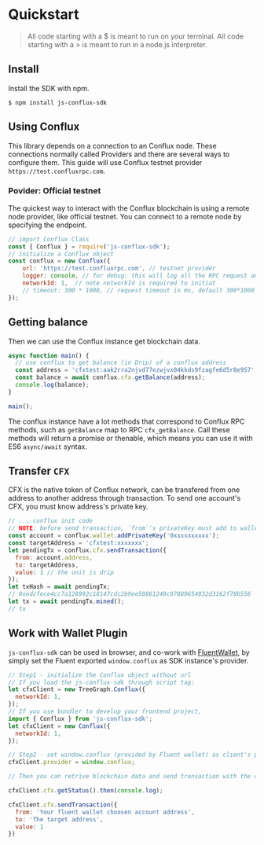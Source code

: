 # Quickstart

> All code starting with a $ is meant to run on your terminal. All code starting with a &gt; is meant to run in a node.js interpreter.

## Install

Install the SDK with npm.

```text
$ npm install js-conflux-sdk
```

## Using Conflux

This library depends on a connection to an Conflux node. These connections normally called Providers and there are several ways to configure them. This guide will use Conflux testnet provider `https://test.confluxrpc.com`.

### Povider: Official testnet

The quickest way to interact with the Conflux blockchain is using a remote node provider, like official testnet. You can connect to a remote node by specifying the endpoint.

```javascript
// import Conflux Class
const { Conflux } = require('js-conflux-sdk');
// initialize a Conflux object
const conflux = new Conflux({
    url: 'https://test.confluxrpc.com', // testnet provider
    logger: console, // for debug: this will log all the RPC request and response to console
    networkId: 1,  // note networkId is required to initiat
    // timeout: 300 * 1000, // request timeout in ms, default 300*1000 ms === 5 minute
});
```

## Getting balance

Then we can use the Conflux instance get blockchain data.

```javascript
async function main() {
  // use conflux to get balance (in Drip) of a conflux address
  const address = 'cfxtest:aak2rra2njvd77ezwjvx04kkds9fzagfe6d5r8e957';
  const balance = await conflux.cfx.getBalance(address);
  console.log(balance);
}

main();
```

The conflux instance have a lot methods that correspond to Conflux RPC methods, such as `getBalance` map to RPC `cfx_getBalance`. Call these methods will return a promise or thenable, which means you can use it with ES6 `async/await` syntax.

## Transfer `CFX`

CFX is the native token of Conflux network, can be transfered from one address to another address through transaction.
To send one account's CFX, you must know address's private key.

```js
// ... conflux init code
// NOTE: before send transaction, `from`'s privateKey must add to wallet first.
const account = conflux.wallet.addPrivateKey('0xxxxxxxxxx');
const targetAddress = 'cfxtest:xxxxxxx';
let pendingTx = conflux.cfx.sendTransaction({
  from: account.address,
  to: targetAddress,
  value: 1 // the unit is drip
});
let txHash = await pendingTx;
// 0xedcfece4cc7a128992c18147cdc2b9ee58861249c97889654932d3162f78b556
let tx = await pendingTx.mined();
// tx
```

## Work with Wallet Plugin

`js-conflux-sdk` can be used in browser, and co-work with [FluentWallet](https://fluentwallet.com/), by simply set the Fluent exported `window.conflux` as SDK instance's provider.

```js
// Step1 - initialize the Conflux object without url
// If you load the js-conflux-sdk through script tag:
let cfxClient = new TreeGraph.Conflux({
  networkId: 1,
});
// If you use bundler to develop your frontend project, 
import { Conflux } from 'js-conflux-sdk';
let cfxClient = new Conflux({
  networkId: 1,
});

// Step2 - set window.conflux (provided by Fluent wallet) as client's provider
cfxClient.provider = window.conflux;

// Then you can retrive blockchain data and send transaction with the cfxClient

cfxClient.cfx.getStatus().then(console.log);

cfxClient.cfx.sendTransaction({
  from: 'Your fluent wallet choosen account address',
  to: 'The target address',
  value: 1
})
```
